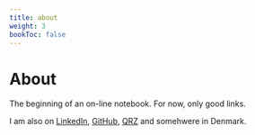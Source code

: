 ```yaml
---
title: about
weight: 3
bookToc: false
---
```


# About
The beginning of an on-line notebook. For now, only good links.

I am also on [LinkedIn](https://dk.linkedin.com/in/jaesparza), [GitHub](https://github.com/jaesparza), [QRZ](https://www.qrz.com/db/EA2ECV/) and somehwere in Denmark.